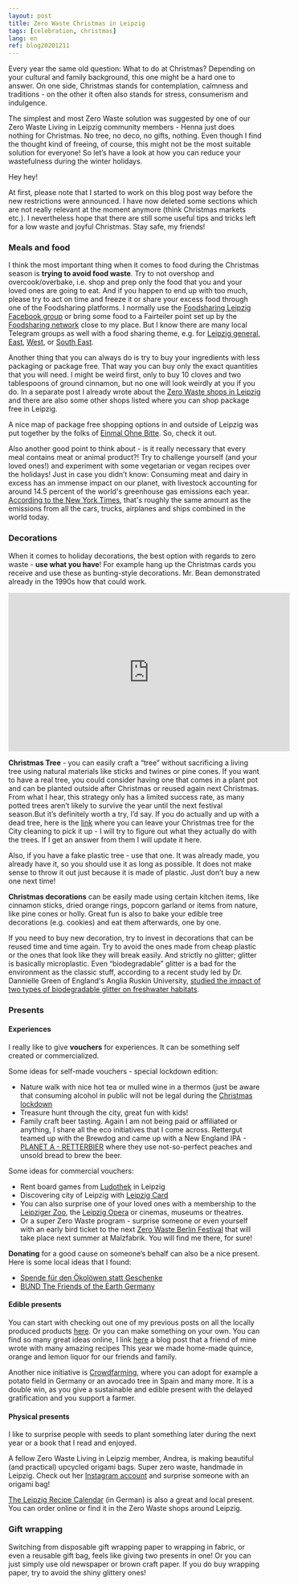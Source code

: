 ```yaml
---
layout: post
title: Zero Waste Christmas in Leipzig
tags: [celebration, christmas]
lang: en
ref: blog20201211
---
```


Every year the same old question: What to do at Christmas? Depending on your cultural and family background, this one might be a hard one to answer. On one side, Christmas stands for contemplation, calmness and traditions - on the other it often also stands for stress, consumerism and indulgence.

The simplest and most Zero Waste solution was suggested by one of our Zero Waste Living in Leipzig community members - Henna just does nothing for Christmas. No tree, no deco, no gifts, nothing. Even though I find the thought kind of freeing, of course, this might not be the most suitable solution for everyone! So let’s have a look at how you can reduce your wastefulness during the winter holidays. 


Hey hey!

At first, please note that I started to work on this blog post way before the new restrictions were announced. I have now deleted some sections which are not really relevant at the moment anymore (think Christmas markets etc.). I nevertheless hope that there are still some useful tips and tricks left for a low waste and joyful Christmas. Stay safe, my friends!

### Meals and food

I think the most important thing when it comes to food during the Christmas season is <strong>trying to avoid food waste</strong>. 
Try to not overshop and overcook/overbake, i.e. shop and prep only the food that you and your loved ones are going to eat. And if you happen to end up with too much, please try to act on time and freeze it or share your excess food through one of the Foodsharing platforms. I normally use the [Foodsharing Leipzig Facebook group]( https://www.facebook.com/groups/443121132402475) or bring some food to a Fairteiler point set up by the [Foodsharing network](https://foodsharing.de/) close to my place. But I know there are many local Telegram groups as well with a food sharing theme, e.g. for [Leipzig general](https://t.me/FoodSharingLE), [East](https://t.me/foodsharing_LE_Ost), [West](https://t.me/foodsharing_LE_West), or [South East](https://t.me/foodsharing_LE_Suedost).

Another thing that you can always do is try to buy your ingredients with less packaging or package free. That way you can buy only the exact quantities that you will need. I might be weird first, only to buy 10 cloves and two tablespoons of ground cinnamon, but no one will look weirdly at you if you do. In a separate post I already wrote about the [Zero Waste shops in Leipzig](/en/package-free-shopping-in-Leipzig) and there are also some other shops listed where you can shop package free in Leipzig.

A nice map of package free shopping options in and outside of Leipzig was put together by the folks of [Einmal Ohne Bitte](https://einmalohnebitte.de/en/geschaefte/karte_bundesland/Sachsen/). So, check it out.

Also another good point to think about - is it really necessary that every meal contains meat or animal product?! Try to challenge yourself (and your loved ones!) and experiment with some vegetarian or vegan recipes over the holidays! Just in case you didn’t know: Consuming meat and dairy in excess has an immense impact on our planet, with livestock accounting for around 14.5 percent of the world's greenhouse gas emissions each year. [According to the New York Times](https://www.nytimes.com/interactive/2019/04/30/dining/climate-change-food-eating-habits.html#:~:text=Meat%20and%20dairy%2C%20particularly%20from,combined%20in%20the%20world%20today), that's roughly the same amount as the emissions from all the cars, trucks, airplanes and ships combined in the world today.

### Decorations

When it comes to holiday decorations, the best option with regards to zero waste  - <strong>use what you have</strong>!
For example hang up the Christmas cards you receive and use these as bunting-style decorations. Mr. Bean demonstrated already in the 1990s how that could work.

<iframe width="560" height="315" src="https://www.youtube.com/embed/HKUY_gOxLas?start=736" frameborder="0" allow="accelerometer; autoplay; clipboard-write; encrypted-media; gyroscope; picture-in-picture" allowfullscreen></iframe>

<strong>Christmas Tree</strong> - you can easily craft a “tree” without sacrificing a living tree using natural materials like sticks and twines or pine cones. 
If you want to have a real tree, you could consider having one that comes in a plant pot and can be planted outside after Christmas or reused again next Christmas. From what I hear, this strategy only has a limited success rate, as many potted trees aren’t likely to survive the year until the next festival season.But it’s definitely worth a try, I’d say.
If you do actually and up with a dead tree, here is the [link](https://www.leipzig.de/freizeit-kultur-und-tourismus/veranstaltungen-und-termine/weihnachten/ablagestellen-fuer-weihnachtsbaeume/) where you can leave your Christmas tree for the City cleaning to pick it up - I will try to figure out what they actually do with the trees. If I get an answer from them I will update it here. 


Also, if you have a fake plastic tree - use that one. It was already made, you already have it, so you should use it as long as possible. It does not make sense to throw it out just because it is made of plastic. Just don’t buy a new one next time!

<strong>Christmas decorations</strong> can be easily made using certain kitchen items, like cinnamon sticks, dried orange rings, popcorn garland or items from nature, like pine cones or holly. Great fun is also to bake your edible tree decorations (e.g. cookies) and eat them afterwards, one by one.

If you need to buy new decoration, try to invest in decorations that can be reused time and time again. Try to avoid the ones made from cheap plastic or the ones that look like they will break easily. And strictly no glitter; glitter is basically microplastic. Even “biodegradable” glitter is a bad for the environment as the classic stuff, according to a recent study led by Dr. Dannielle Green of England's Anglia Ruskin University, [studied the impact of two types of biodegradable glitter on freshwater habitats](https://aru.ac.uk/news/glitter-litter-could-be-damaging-rivers-study).


### Presents

#### Experiences

I really like to give <strong>vouchers</strong> for experiences. It can be something self created or commercialized.

Some ideas for self-made vouchers - special lockdown edition:
- Nature walk with nice hot tea or mulled wine in a thermos (just be aware that consuming alcohol in public will not be legal during the [Christmas lockdown](https://www.bbc.com/news/world-europe-55292614)
- Treasure hunt through the city, great fun with kids!
- Family craft beer tasting. Again I am not being paid or affiliated or anything, I share all the eco initiatives that I come across. Rettergut teamed up with the Brewdog and came up with a New England IPA - [PLANET A - RETTERBIER](https://www.doerrwerk.de/rettergut/243/planet-a-retterbier) where they use not-so-perfect peaches and unsold bread to brew the beer.


Some ideas for commercial vouchers:
- Rent board games from [Ludothek](https://www.ludothek.de/gutscheine/spieleverleih/gutscheine) in Leipzig
- Discovering city of Leipzig with [Leipzig Card](https://www.leipzig.travel/en/offers/welcome-cards/leipzig-cards/) 
- You can also surprise one of your loved ones with a membership to the [Leipziger Zoo](https://www.zoo-leipzig.de/zoobesuch-planen/preise-tickets/#accordion-section22), the [Leipzig Opera](https://www.oper-leipzig.de/de/service-preise)  or cinemas, museums or theatres.
- Or a super Zero Waste program - surprise someone or even yourself with an early bird ticket to the next [Zero Waste Berlin Festival](https://zerowasteberlinfestival.com/a-sustainable-xmas-for-the-planet/#buyticket) that will take place next summer at Malzfabrik. You will find me there, for sure!

<strong>Donating</strong> for a good cause on someone’s behalf can also be a nice present. Here is some local ideas that I found:
- [Spende für den Ökolöwen statt Geschenke](https://www.oekoloewe.de/spenden-statt-geschenke.html)
- [BUND The Friends of the Earth Germany](https://www.bund.net/?id=425)

#### Edible presents

You can start with checking out one of my previous posts on all the locally produced products [here](/en/products-of-leipzig/).
Or you can make something on your own. You can find so many great ideas online, I link [here](https://comingtozero.com/tag/edible-gifts/) a blog post that a friend of mine wrote with many amazing recipes 
This year we made home-made quince, orange and lemon liquor for our friends and family.

Another nice initiative is [Crowdfarming](https://www.crowdfarming.com/en/farmers-market), where you can adopt for example a potato field in Germany or an avocado tree in Spain and many more. It is a double win, as you give a sustainable and edible present with the delayed gratification and you support a farmer.

#### Physical presents

I like to surprise people with seeds to plant something later during the next year or a book that I read and enjoyed.

A fellow Zero Waste Living in Leipzig member, Andrea, is making beautiful (and practical) upcycled origami bags. Super zero waste, handmade in Leipzig. Check out her [Instagram account](https://www.instagram.com/frauguacamole/) and surprise someone with an origami bag! 

[The Leipzig Recipe Calendar](https://ernaehrungsrat-leipzig.org/rezeptekalender/) (in German) is also a great and local present. You can order online or find it in the Zero Waste shops around Leipzig.

### Gift wrapping

Switching from disposable gift wrapping paper to wrapping in fabric, or even a reusable gift bag, feels like giving two presents in one! Or you can just simply use old newspaper or brown craft paper.
If you do buy wrapping paper, try to avoid the shiny glittery ones!

